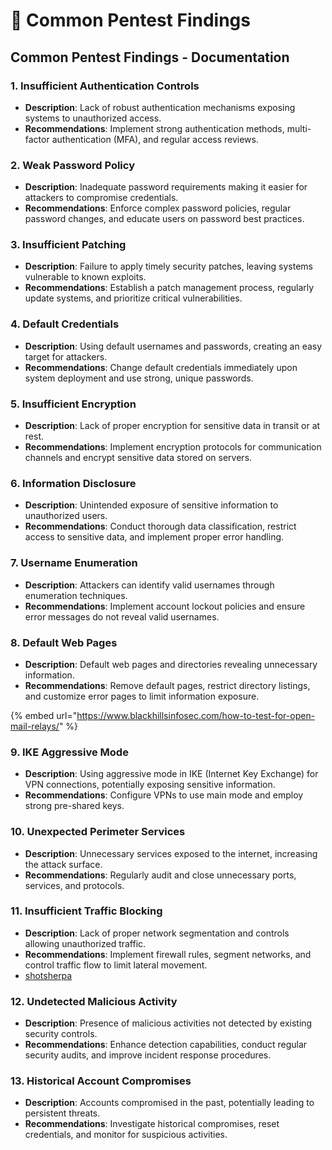 # 🎠 Common Pentest Findings

## Common Pentest Findings - Documentation

### 1. Insufficient Authentication Controls

* **Description**: Lack of robust authentication mechanisms exposing systems to unauthorized access.
* **Recommendations**: Implement strong authentication methods, multi-factor authentication (MFA), and regular access reviews.

### 2. Weak Password Policy

* **Description**: Inadequate password requirements making it easier for attackers to compromise credentials.
* **Recommendations**: Enforce complex password policies, regular password changes, and educate users on password best practices.

### 3. Insufficient Patching

* **Description**: Failure to apply timely security patches, leaving systems vulnerable to known exploits.
* **Recommendations**: Establish a patch management process, regularly update systems, and prioritize critical vulnerabilities.

### 4. Default Credentials

* **Description**: Using default usernames and passwords, creating an easy target for attackers.
* **Recommendations**: Change default credentials immediately upon system deployment and use strong, unique passwords.

### 5. Insufficient Encryption

* **Description**: Lack of proper encryption for sensitive data in transit or at rest.
* **Recommendations**: Implement encryption protocols for communication channels and encrypt sensitive data stored on servers.

### 6. Information Disclosure

* **Description**: Unintended exposure of sensitive information to unauthorized users.
* **Recommendations**: Conduct thorough data classification, restrict access to sensitive data, and implement proper error handling.

### 7. Username Enumeration

* **Description**: Attackers can identify valid usernames through enumeration techniques.
* **Recommendations**: Implement account lockout policies and ensure error messages do not reveal valid usernames.

### 8. Default Web Pages

* **Description**: Default web pages and directories revealing unnecessary information.
* **Recommendations**: Remove default pages, restrict directory listings, and customize error pages to limit information exposure.

{% embed url="https://www.blackhillsinfosec.com/how-to-test-for-open-mail-relays/" %}

### 9. IKE Aggressive Mode

* **Description**: Using aggressive mode in IKE (Internet Key Exchange) for VPN connections, potentially exposing sensitive information.
* **Recommendations**: Configure VPNs to use main mode and employ strong pre-shared keys.

### 10. Unexpected Perimeter Services

* **Description**: Unnecessary services exposed to the internet, increasing the attack surface.
* **Recommendations**: Regularly audit and close unnecessary ports, services, and protocols.

### 11. Insufficient Traffic Blocking

* **Description**: Lack of proper network segmentation and controls allowing unauthorized traffic.
* **Recommendations**: Implement firewall rules, segment networks, and control traffic flow to limit lateral movement.&#x20;
* [shotsherpa](https://shotsherpa.com/)

### 12. Undetected Malicious Activity

* **Description**: Presence of malicious activities not detected by existing security controls.
* **Recommendations**: Enhance detection capabilities, conduct regular security audits, and improve incident response procedures.

### 13. Historical Account Compromises

* **Description**: Accounts compromised in the past, potentially leading to persistent threats.
* **Recommendations**: Investigate historical compromises, reset credentials, and monitor for suspicious activities.
